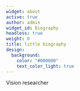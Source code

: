 ```yaml
---
widget: about
active: true
author: admin
widget_id: Biography
headless: true
weight: 0
title: little biography
design:
  background:
    color: "#000000"
    text_color_light: true
---
```

Vision researcher